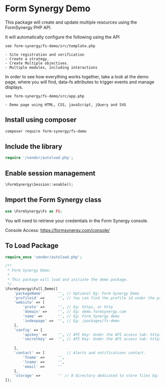 # Form Synergy Demo

This package will create and update multiple resources using the FormSynergy PHP API.

It will automatically configure the following using the API
```code 
see form-synergy/fs-demo/src/template.php 
```
    - Site registration and verification
    - Create a strategy.
    - Create Multiple objectives.
    - Multiple modules, including interactions
 
In order to see how everything works together, take a look at the demo page, where you will find, data-fs attributes to trigger events and manage displays.
```code 
see form-synergy/fs-demo/src/app.php 
```
    - Demo page using HTML, CSS, javaScript, jQuery and SVG 

## Install using composer
```bash
composer require form-synergy/fs-demo
```

## Include the library
```php
require '/vendor/autoload.php';
```

##  Enable session management
```PHP
\FormSynergy\Session::enable();
```

## Import the Form Synergy class
```PHP
use \FormSynergy\Fs as FS;
```

You will need to retrieve your credentials in the Form Synergy console.

Console Access: https://formsynergy.com/console/


## To Load Package

```PHP
require_once 'vendor/autoload.php';

/**
 * Form Synergy Demo.
 * 
 * This package will load and initiate the demo package.
 */
\FormSynergy\Full_Demo([
    'packageName'       '', // Optional Eg: Form Synergy Demo
    'profileid' =>      '', // You can find the profile id under the profile tab: https://formsynergy.com/console/
    'website' => [
        'proto' =>      '', // Eg: https, or http
        'domain' =>     '', // Eg: demo.formsynergy.com
        'name' =>       '', // Eg: Form Synergy demo
        'indexpage' =>  '', // Eg: /packages/fs-demo
    ],
    'config' => [
        'apikey' =>     '', // API Key: Under the API access tab: https://formsynergy.com/console/
        'secretkey' =>  '', // API Key: Under the API access tab: https://formsynergy.com/console/
        
    ],
    'contact' => [          // Alerts and notifications contact.
        'fname' =>      '', 
        'lname' =>      '',
        'email' =>      ''
    ],
    'storage' =>        '' // A directory dedicated to store files Eg: __DIR__
]);
```